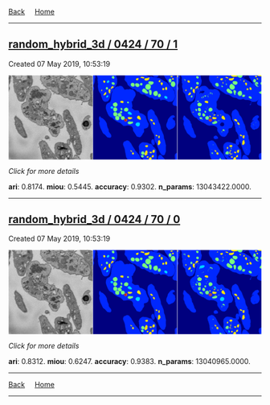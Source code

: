 
[Back](..)&nbsp;&nbsp;&nbsp;&nbsp;&nbsp;[Home](https://leapmanlab.github.io/snapshots)

---

<div class="summary"><a href="1"><h2>random_hybrid_3d / 0424 / 70 / 1</h2></a><p>Created 07 May 2019, 10:53:19
</p><a href="1"><img src="1/media/summary.png" align="center"></a><p>
<i>Click for more details</i>
</p></div>

**ari**: 0.8174. **miou**: 0.5445. **accuracy**: 0.9302. **n_params**: 13043422.0000. 

---

<div class="summary"><a href="0"><h2>random_hybrid_3d / 0424 / 70 / 0</h2></a><p>Created 07 May 2019, 10:53:19
</p><a href="0"><img src="0/media/summary.png" align="center"></a><p>
<i>Click for more details</i>
</p></div>

**ari**: 0.8312. **miou**: 0.6247. **accuracy**: 0.9383. **n_params**: 13040965.0000. 

---

[Back](..)&nbsp;&nbsp;&nbsp;&nbsp;&nbsp;[Home](https://leapmanlab.github.io/snapshots)

---